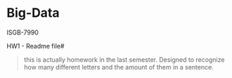# Big-Data
ISGB-7990

HW1 - Readme file#
> this is actually homework in the last semester. Designed to recognize how many different letters and the amount of them in a sentence.
